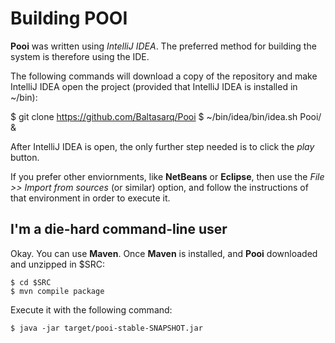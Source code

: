 # Building POOI

**Pooi** was written using *IntelliJ IDEA*. The preferred method for building
the system is therefore using the IDE.

The following commands will download a copy of the repository and make IntelliJ IDEA open the project (provided that IntelliJ IDEA is installed in ~/bin):

$ git clone https://github.com/Baltasarq/Pooi
$ ~/bin/idea/bin/idea.sh Pooi/ &

After IntelliJ IDEA is open, the only further step needed is to click the *play* button.

If you prefer other enviornments, like **NetBeans** or **Eclipse**, then use the *File >> Import from 
sources* (or similar) option, and follow the instructions of that environment in order to execute it.

## I'm a die-hard command-line user

Okay.
You can use **Maven**. Once **Maven** is installed, and **Pooi** downloaded and 
unzipped in $SRC:

	$ cd $SRC
	$ mvn compile package
	

Execute it with the following command:

	$ java -jar target/pooi-stable-SNAPSHOT.jar
